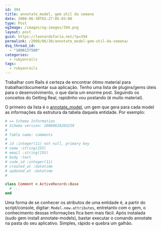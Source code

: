 ```yaml
---
id: 394
title: annotate_model, gem útil da semana
date: 2008-06-30T02:27:05-03:00
type: Post
ogImage: /images/og-images/394.png
layout: post
guid: https://leonardofaria.net/?p=394
permalink: /2008/06/30/annotate_model-gem-util-da-semana/
dsq_thread_id:
  - "1000137500"
categories:
  - rubyonrails
tags:
  - rubyonrails
---
```

Trabalhar com Rails é certeza de encontrar ótimo material para trabalhar/documentar sua aplicação. Tenho uma lista de plugins/gems úteis para o desenvolvimento, o que daria um enorme post. Seguindo os conceitos do Getting Real, rapidinho vou postando (é muito material).

O primeiro da lista é o [annotate_model](http://github.com/ctran/annotate_models/), um gem que gera para cada model as informações da estrutura da tabela daquela entidade. Por exemplo:

```ruby
# == Schema Information  
# Schema version: 20080628203259  
#  
# Table name: comments  
#  
# id :integer(11) not null, primary key  
# name :string(255)  
# email :string(255)  
# body :text  
# code_id :integer(11)  
# created_at :datetime  
# updated_at :datetime  
#

class Comment < ActiveRecord::Base
  # ...
end
```
 Uma forma de se conhecer os atributos de uma entidade é, a partir do script/console, digitar: `Model.new.attributes`, entretanto com o gem, o conhecimento dessas informações fica bem mais fácil. Após instalada (sudo gem install annotate-models), bastar executar o comando annotate na pasta do seu aplicativo. Simples, rápido e quebra um galhão.
